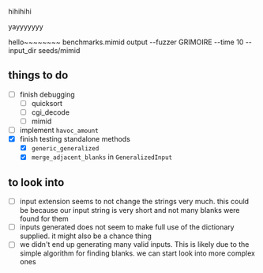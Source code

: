 hihihihi

yayyyyyyy

hello~~~~~~~~
benchmarks.mimid output --fuzzer GRIMOIRE --time 10 --input_dir seeds/mimid

## things to do
- [ ] finish debugging
  - [ ] quicksort
  - [ ] cgi_decode
  - [ ] mimid
- [ ] implement `havoc_amount`
- [x] finish testing standalone methods
  - [x] `generic_generalized`
  - [x] `merge_adjacent_blanks` in `GeneralizedInput`

## to look into
- [ ] input extension seems to not change the strings very much. this could be because our input string is very short and not many blanks were found for them
- [ ] inputs generated does not seem to make full use of the dictionary supplied. it might also be a chance thing
- [ ] we didn't end up generating many valid inputs. This is likely due to the simple algorithm for finding blanks. we can start look into more complex ones